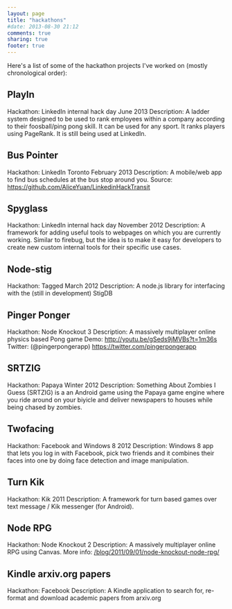 ```yaml
---
layout: page
title: "hackathons"
#date: 2013-08-30 21:12
comments: true
sharing: true
footer: true
---
```


Here's a list of some of the hackathon projects I've worked on (mostly chronological order):

PlayIn
---
Hackathon: LinkedIn internal hack day June 2013
Description: A ladder system designed to be used to rank employees within a company according to their foosball/ping pong skill. It can be used for any sport. It ranks players using PageRank. It is still being used at LinkedIn.

Bus Pointer
---
Hackathon: LinkedIn Toronto February 2013
Description: A mobile/web app to find bus schedules at the bus stop around you.
Source: https://github.com/AliceYuan/LinkedinHackTransit

Spyglass
---
Hackathon: LinkedIn internal hack day November 2012
Description: A framework for adding useful tools to webpages on which you are currently working. Similar to firebug, but the idea is to make it easy for developers to create new custom internal tools for their specific use cases.

Node-stig
---
Hackathon: Tagged March 2012
Description: A node.js library for interfacing with the (still in development) StigDB

Pinger Ponger
---
Hackathon: Node Knockout 3
Description: A massively multiplayer online physics based Pong game
Demo: http://youtu.be/gSeds9jMVBs?t=1m36s
Twitter: (@pingerpongerapp) https://twitter.com/pingerpongerapp

SRTZIG
---
Hackathon: Papaya Winter 2012
Description: Something About Zombies I Guess (SRTZIG) is a an Android game using the Papaya game engine where you ride around on your biyicle and deliver newspapers to houses while being chased by zombies.

Twofacing
---
Hackathon: Facebook and Windows 8 2012
Description: Windows 8 app that lets you log in with Facebook, pick two friends and it combines their faces into one by doing face detection and image manipulation.

Turn Kik
---
Hackathon: Kik 2011
Description: A framework for turn based games over text message / Kik messenger (for Android).

Node RPG
---
Hackathon: Node Knockout 2
Description: A massively multiplayer online RPG using Canvas.
More info: [/blog/2011/09/01/node-knockout-node-rpg/](/blog/2011/09/01/node-knockout-node-rpg/)

Kindle arxiv.org papers
---
Hackathon: Facebook
Description: A Kindle application to search for, re-format and download academic papers from arxiv.org
